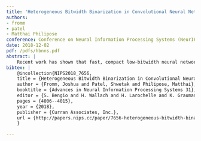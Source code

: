 ```yaml
---
title: 'Heterogeneous Bitwidth Binarization in Convolutional Neural Networks'
authors:
- fromm
- patel
- Matthai Philipose
conference: Conference on Neural Information Processing Systems (NeurIPS 2018)
date: 2018-12-02
pdf: /pdfs/hbnns.pdf
abstract: |
    Recent work has shown that fast, compact low-bitwidth neural networks can be surprisingly accurate. These networks use homogeneous binarization: all parameters in each layer or (more commonly) the whole model have the same low bitwidth (e.g., 2 bits). However, modern hardware allows efficient designs where each arithmetic instruction can have a custom bitwidth, motivating heterogeneous binarization, where every parameter in the network may have a different bitwidth. In this paper, we show that it is feasible and useful to select bitwidths at the parameter granularity during training. For instance a heterogeneously quantized version of modern networks such as AlexNet and MobileNet, with the right mix of 1-, 2- and 3-bit parameters that average to just 1.4 bits can equal the accuracy of homogeneous 2-bit versions of these networks. Further, we provide analyses to show that the heterogeneously binarized systems yield FPGA- and ASIC-based implementations that are correspondingly more efficient in both circuit area and energy efficiency than their homogeneous counterparts.
bibtex: |
    @incollection{NIPS2018_7656,
    title = {Heterogeneous Bitwidth Binarization in Convolutional Neural Networks},
    author = {Fromm, Joshua and Patel, Shwetak and Philipose, Matthai},
    booktitle = {Advances in Neural Information Processing Systems 31},
    editor = {S. Bengio and H. Wallach and H. Larochelle and K. Grauman and N. Cesa-Bianchi and R. Garnett},
    pages = {4006--4015},
    year = {2018},
    publisher = {Curran Associates, Inc.},
    url = {http://papers.nips.cc/paper/7656-heterogeneous-bitwidth-binarization-in-convolutional-neural-networks.pdf}
    }

---
```

